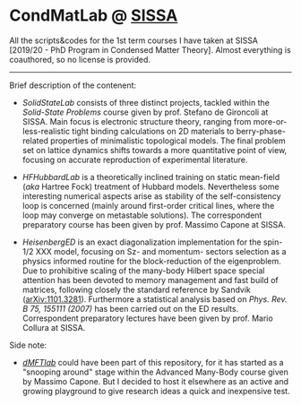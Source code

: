 # CondMatLab @ [SISSA](https://cm.sissa.it)
All the scripts&codes for the 1st term courses I have taken at SISSA [2019/20 - PhD Program in Condensed Matter Theory].
Almost everything is coauthored, so no license is provided.

------------------------------------------------------------
Brief description of the contenent:

- *SolidStateLab* consists of three distinct projects, tackled within the *Solid-State Problems* course given by prof. Stefano de Gironcoli at SISSA. Main focus is electronic structure theory, ranging from more-or-less-realistic tight binding calculations on 2D materials to berry-phase-related properties of minimalistic topological models. The final problem set on lattice dynamics shifts towards a more quantitative point of view, focusing on accurate reproduction of experimental literature.

- *HFHubbardLab* is a theoretically inclined training on static mean-field (*aka* Hartree Fock) treatment of Hubbard models. Nevertheless some interesting numerical aspects arise as stability of the self-consistency loop is concerned (mainly around first-order critical lines, where the loop may converge on metastable solutions). The correspondent preparatory course has been given by prof. Massimo Capone at SISSA.

- *HeisenbergED* is an exact diagonalization implementation for the spin-1/2 XXX model, focusing on Sz- and momentum- sectors selection as a physics informed routine for the block-reduction of the eigenproblem. Due to prohibitive scaling of the many-body Hilbert space special attention has been devoted to memory management and fast build of matrices, following closely the standard reference by Sandvik ([arXiv:1101.3281](https://arxiv.org/abs/1101.3281)). Furthermore a statistical analysis based on *Phys. Rev. B 75, 155111 (2007)* has been carried out on the ED results. Correspondent preparatory lectures have been given by prof. Mario Collura at SISSA.

Side note:

- [*dMFTlab*](https://github.com/Bellomia/dMFTlab) could have been part of this repository, for it has started as a "snooping around" stage within the Advanced Many-Body course given by Massimo Capone. But I decided to host it elsewhere as an active and growing playground to give research ideas a quick and inexpensive test.

